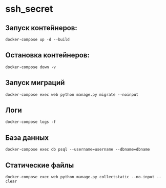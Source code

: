 # ssh_secret

## Запуск контейнеров:

```
docker-compose up -d --build
```

## Остановка контейнеров:

```
docker-compose down -v
```

## Запуск миграций

```
docker-compose exec web python manage.py migrate --noinput
```

## Логи

```
docker-compose logs -f
```

## База данных

```
docker-compose exec db psql --username=username --dbname=dbname
```

## Статические файлы

```
docker-compose exec web python manage.py collectstatic --no-input --clear
```
